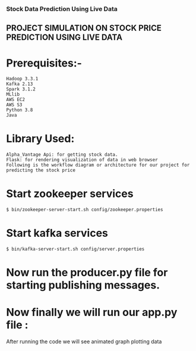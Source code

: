 ### Stock Data Prediction Using Live Data
## PROJECT SIMULATION ON STOCK PRICE PREDICTION USING LIVE DATA
# Prerequisites:-

    Hadoop 3.3.1
    Kafka 2.13
    Spark 3.1.2
    MLlib
    AWS EC2
    AWS S3
    Python 3.8
    Java

# Library Used:

    Alpha_Vantage Api: for getting stock data.
    Flask: for rendering visualization of data in web browser
    Following is the workflow diagram or architecture for our project for predicting the stock price


# Start zookeeper services

    $ bin/zookeeper-server-start.sh config/zookeeper.properties

# Start kafka services

    $ bin/kafka-server-start.sh config/server.properties

# Now run the producer.py file for starting publishing messages.

# Now finally we will run our app.py file :
 
 After running the code we will see animated graph plotting data




